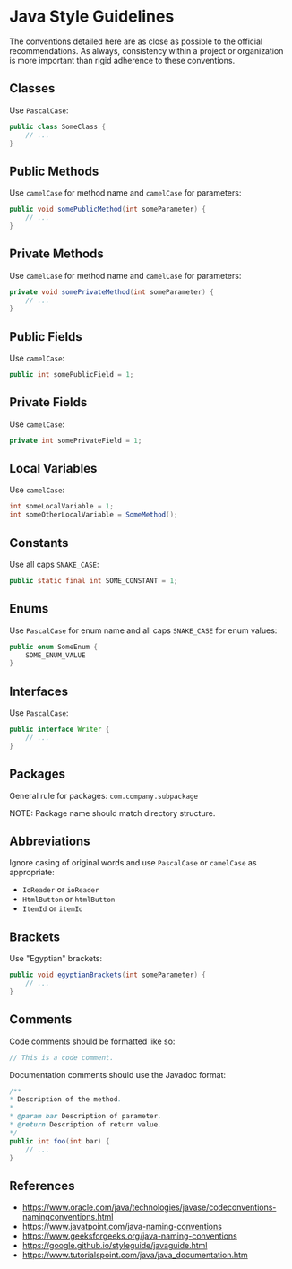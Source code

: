 # Java Style Guidelines
The conventions detailed here are as close as possible to the official recommendations. As always, consistency within a project or organization is more important than rigid adherence to these conventions.

## Classes
Use `PascalCase`:
```java
public class SomeClass {
    // ...
}
```

## Public Methods
Use `camelCase` for method name and `camelCase` for parameters:
```java
public void somePublicMethod(int someParameter) {
    // ...
}
```

## Private Methods
Use `camelCase` for method name and `camelCase` for parameters:
```java
private void somePrivateMethod(int someParameter) {
    // ...
}
```

## Public Fields
Use `camelCase`:
```java
public int somePublicField = 1;
```

## Private Fields
Use `camelCase`:
```java
private int somePrivateField = 1;
```

## Local Variables
Use `camelCase`:
```java
int someLocalVariable = 1;
int someOtherLocalVariable = SomeMethod();
```

## Constants
Use all caps `SNAKE_CASE`:
```java
public static final int SOME_CONSTANT = 1;
```

## Enums
Use `PascalCase` for enum name and all caps `SNAKE_CASE` for enum values:
```java
public enum SomeEnum {
	SOME_ENUM_VALUE
}
```

## Interfaces
Use `PascalCase`:
```java
public interface Writer {
    // ...
}
```

## Packages
General rule for packages:
`com.company.subpackage`

NOTE: Package name should match directory structure.

## Abbreviations
Ignore casing of original words and use `PascalCase` or `camelCase` as appropriate:
- `IoReader` or `ioReader`
- `HtmlButton` or `htmlButton`
- `ItemId` or `itemId`

## Brackets
Use "Egyptian" brackets:
```java
public void egyptianBrackets(int someParameter) {
    // ...
}
```

## Comments
Code comments should be formatted like so:
```java
// This is a code comment.
```

Documentation comments should use the Javadoc format:
```java
/**
* Description of the method.
*
* @param bar Description of parameter.
* @return Description of return value.
*/
public int foo(int bar) {
    // ...
}
```

## References
- https://www.oracle.com/java/technologies/javase/codeconventions-namingconventions.html
- https://www.javatpoint.com/java-naming-conventions
- https://www.geeksforgeeks.org/java-naming-conventions
- https://google.github.io/styleguide/javaguide.html
- https://www.tutorialspoint.com/java/java_documentation.htm